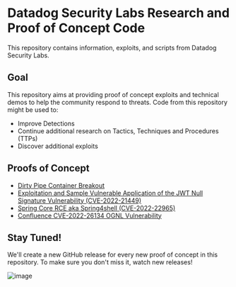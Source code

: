 Datadog Security Labs Research and Proof of Concept Code
===

This repository contains information, exploits, and scripts from Datadog Security Labs.


## Goal

This repository aims at providing proof of concept exploits and technical demos to help the community respond to threats.  Code from this repository might be used to:

* Improve Detections
* Continue additional research on Tactics, Techniques and Procedures (TTPs)
* Discover additional exploits

## Proofs of Concept

- [Dirty Pipe Container Breakout](./proof-of-concept-exploits/dirtypipe-container-breakout/)
- [Exploitation and Sample Vulnerable Application of the JWT Null Signature Vulnerability (CVE-2022-21449)](./proof-of-concept-exploits/jwt-null-signature-vulnerable-app)
- [Spring Core RCE aka Spring4shell (CVE-2022-22965)](./proof-of-concept-exploits/spring4shell)
- [Confluence CVE-2022-26134 OGNL Vulnerability](./proof-of-concept-exploits/confluence-cve-2022-26134)

## Stay Tuned!

We'll create a new GitHub release for every new proof of concept in this repository. To make sure you don't miss it, watch new releases!

![image](https://user-images.githubusercontent.com/136675/165481082-5032369b-50dc-4d4a-b6de-8a8a2527fb04.png)
